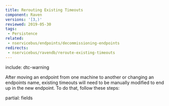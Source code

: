```yaml
---
title: Rerouting Existing Timeouts
component: Raven
versions: '[3,)'
reviewed: 2019-05-30
tags:
 - Persistence
related:
 - nservicebus/endpoints/decommissioning-endpoints
redirects:
 - nservicebus/ravendb/reroute-existing-timeouts
---
```


include: dtc-warning

After moving an endpoint from one machine to another or changing an endpoints name, existing timeouts will need to be manually modified to end up in the new endpoint. To do that, follow these steps:

partial: fields
